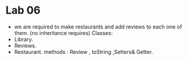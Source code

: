 # Lab 06 
- we are required to make restaurants and add reviews to each one of them. (no inheritance requires)
Classes: 
- Library.
- Reviews.
- Restaurant.
  methods : Review , toString ,Setters& Getter.

